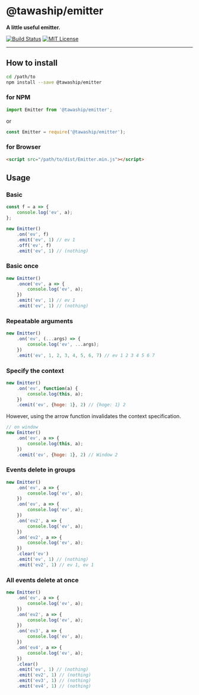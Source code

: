 # @tawaship/emitter

**A little useful emitter.**

[![Build Status](https://travis-ci.org/tawaship/Emitter.svg?branch=master)](https://travis-ci.org/tawaship/Emitter)
[![MIT License](http://img.shields.io/badge/license-MIT-blue.svg?style=flat)](LICENSE)

---


## How to install

```sh
cd /path/to
npm install --save @tawaship/emitter
```

### for NPM

```javascript
import Emitter from '@tawaship/emitter';
```

or

```javascript
const Emitter = require('@tawaship/emitter');
```

### for Browser

```html
<script src="/path/to/dist/Emitter.min.js"></script>
```

## Usage

### Basic
```javascript
const f = a => {
	console.log('ev', a);
};

new Emitter()
	.on('ev', f)
	.emit('ev', 1) // ev 1
	.off('ev', f)
	.emit('ev', 1) // (nothing)
```

### Basic once
```javascript
new Emitter()
	.once('ev', a => {
		console.log('ev', a);
	})
	.emit('ev', 1) // ev 1
	.emit('ev', 1) // (nothing)
```

### Repeatable arguments
```javascript
new Emitter()
	.on('ev', (...args) => {
		console.log('ev', ...args);
	})
	.emit('ev', 1, 2, 3, 4, 5, 6, 7) // ev 1 2 3 4 5 6 7
```

### Specify the context
```javascript
new Emitter()
	.on('ev', function(a) {
		console.log(this, a);
	})
	.cemit('ev', {hoge: 1}, 2) // {hoge: 1} 2
```

However, using the arrow function invalidates the context specification.

```javascript
// on window
new Emitter()
	.on('ev', a => {
		console.log(this, a);
	})
	.cemit('ev', {hoge: 1}, 2) // Window 2
```

### Events delete in groups
```javascript
new Emitter()
	.on('ev', a => {
		console.log('ev', a);
	})
	.on('ev', a => {
		console.log('ev', a);
	})
	.on('ev2', a => {
		console.log('ev', a);
	})
	.on('ev2', a => {
		console.log('ev', a);
	})
	.clear('ev')
	.emit('ev', 1) // (nothing)
	.emit('ev2', 1) // ev 1, ev 1
```

### All events delete at once
```javascript
new Emitter()
	.on('ev', a => {
		console.log('ev', a);
	})
	.on('ev2', a => {
		console.log('ev', a);
	})
	.on('ev3', a => {
		console.log('ev', a);
	})
	.on('ev4', a => {
		console.log('ev', a);
	})
	.clear()
	.emit('ev', 1) // (nothing)
	.emit('ev2', 1) // (nothing)
	.emit('ev3', 1) // (nothing)
	.emit('ev4', 1) // (nothing)
```